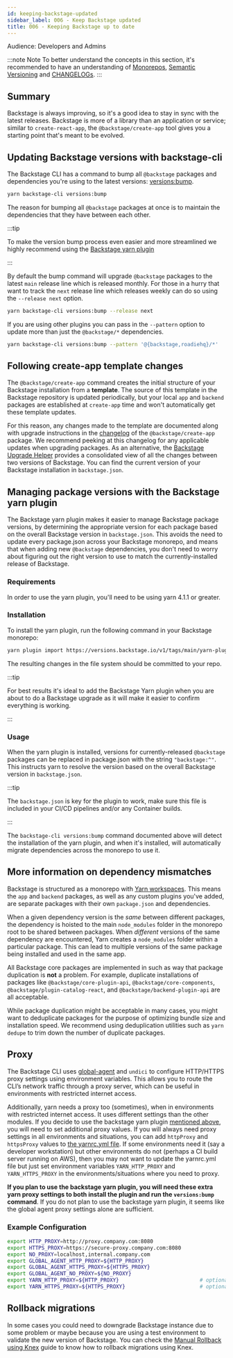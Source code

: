 ```yaml
---
id: keeping-backstage-updated
sidebar_label: 006 - Keep Backstage updated
title: 006 - Keeping Backstage up to date
---
```


Audience: Developers and Admins

:::note Note
To better understand the concepts in this section, it's recommended to have an understanding of [Monorepos](https://semaphoreci.com/blog/what-is-monorepo), [Semantic Versioning](https://semver.org) and [CHANGELOGs](https://keepachangelog.com).
:::

## Summary

Backstage is always improving, so it's a good idea to stay in sync with the
latest releases. Backstage is more of a library than an application or service;
similar to `create-react-app`, the `@backstage/create-app` tool gives you a
starting point that's meant to be evolved.

## Updating Backstage versions with backstage-cli

The Backstage CLI has a command to bump all `@backstage` packages and
dependencies you're using to the latest versions:
[versions:bump](https://backstage.io/docs/tooling/cli/03-commands#versionsbump).

```bash
yarn backstage-cli versions:bump
```

The reason for bumping all `@backstage` packages at once is to maintain the
dependencies that they have between each other.

<a name="plugin"></a>
:::tip

To make the version bump process even easier and more streamlined we highly recommend using the [Backstage yarn plugin](#managing-package-versions-with-the-backstage-yarn-plugin)

:::

By default the bump command will upgrade `@backstage` packages to the latest `main` release line which is released monthly. For those in a hurry that want to track the `next` release line which releases weekly can do so using the `--release next` option.

```bash
yarn backstage-cli versions:bump --release next
```

If you are using other plugins you can pass in the `--pattern` option to update
more than just the `@backstage/*` dependencies.

```bash
yarn backstage-cli versions:bump --pattern '@{backstage,roadiehq}/*'
```

## Following create-app template changes

The `@backstage/create-app` command creates the initial structure of your
Backstage installation from a **template**. The source of this template in the
Backstage repository is updated periodically, but your local `app` and `backend`
packages are established at `create-app` time and won't automatically get these
template updates.

For this reason, any changes made to the template are documented along with
upgrade instructions in the
[changelog](https://github.com/backstage/backstage/blob/master/packages/create-app/CHANGELOG.md)
of the `@backstage/create-app` package. We recommend peeking at this changelog
for any applicable updates when upgrading packages. As an alternative, the
[Backstage Upgrade Helper](https://backstage.github.io/upgrade-helper/) provides
a consolidated view of all the changes between two versions of Backstage. You
can find the current version of your Backstage installation in `backstage.json`.

## Managing package versions with the Backstage yarn plugin

The Backstage yarn plugin makes it easier to manage Backstage package versions,
by determining the appropriate version for each package based on the overall
Backstage version in `backstage.json`. This avoids the need to update every
package.json across your Backstage monorepo, and means that when adding new
`@backstage` dependencies, you don't need to worry about figuring out the right
version to use to match the currently-installed release of Backstage.

### Requirements

In order to use the yarn plugin, you'll need to be using yarn 4.1.1 or greater.

### Installation

To install the yarn plugin, run the following command in your Backstage
monorepo:

```bash
yarn plugin import https://versions.backstage.io/v1/tags/main/yarn-plugin
```

The resulting changes in the file system should be committed to your repo.

:::tip

For best results it's ideal to add the Backstage Yarn plugin when you are about to do a Backstage upgrade as it will make it easier to confirm everything is working.

:::

### Usage

When the yarn plugin is installed, versions for currently-released `@backstage`
packages can be replaced in package.json with the string `"backstage:^"`. This
instructs yarn to resolve the version based on the overall Backstage version in
`backstage.json`.

:::tip

The `backstage.json` is key for the plugin to work, make sure this file is included in your CI/CD pipelines and/or any Container builds.

:::

The `backstage-cli versions:bump` command documented above will detect the
installation of the yarn plugin, and when it's installed, will automatically
migrate dependencies across the monorepo to use it.

## More information on dependency mismatches

Backstage is structured as a monorepo with
[Yarn workspaces](https://classic.yarnpkg.com/en/docs/workspaces/). This means
the `app` and `backend` packages, as well as any custom plugins you've added,
are separate packages with their own `package.json` and dependencies.

When a given dependency version is the _same_ between different packages, the
dependency is hoisted to the main `node_modules` folder in the monorepo root to
be shared between packages. When _different_ versions of the same dependency are
encountered, Yarn creates a `node_modules` folder within a particular package.
This can lead to multiple versions of the same package being installed and used
in the same app.

All Backstage core packages are implemented in such as way that package
duplication is **not** a problem. For example, duplicate installations of
packages like `@backstage/core-plugin-api`, `@backstage/core-components`,
`@backstage/plugin-catalog-react`, and `@backstage/backend-plugin-api` are all
acceptable.

While package duplication might be acceptable in many cases, you might want to
deduplicate packages for the purpose of optimizing bundle size and installation
speed. We recommend using deduplication utilities such as `yarn dedupe` to trim
down the number of duplicate packages.

## Proxy

The Backstage CLI uses [global-agent](https://www.npmjs.com/package/global-agent) and `undici` to configure HTTP/HTTPS proxy settings using environment variables. This allows you to route the CLI’s network traffic through a proxy server, which can be useful in environments with restricted internet access.

Additionally, yarn needs a proxy too (sometimes), when in environments with restricted internet access. It uses different settings than the other modules. If you decide to use the backstage yarn plugin [mentioned above](#plugin), you will need to set additional proxy values.
If you will always need proxy settings in all environments and situations, you can add `httpProxy` and `httpsProxy` values to [the yarnrc.yml file](https://yarnpkg.com/configuration/yarnrc). If some environments need it (say a developer workstation) but other environments do not (perhaps a CI build server running on AWS), then you may not want to update the yarnrc.yml file but just set environment variables `YARN_HTTP_PROXY` and `YARN_HTTPS_PROXY` in the environments/situations where you need to proxy.

**If you plan to use the backstage yarn plugin, you will need these extra yarn proxy settings to both install the plugin and run the `versions:bump` command**. If you do not plan to use the backstage yarn plugin, it seems like the global agent proxy settings alone are sufficient.

### Example Configuration

```bash
export HTTP_PROXY=http://proxy.company.com:8080
export HTTPS_PROXY=https://secure-proxy.company.com:8080
export NO_PROXY=localhost,internal.company.com
export GLOBAL_AGENT_HTTP_PROXY=${HTTP_PROXY}
export GLOBAL_AGENT_HTTPS_PROXY=${HTTPS_PROXY}
export GLOBAL_AGENT_NO_PROXY=${NO_PROXY}
export YARN_HTTP_PROXY=${HTTP_PROXY}                          # optional
export YARN_HTTPS_PROXY=${HTTPS_PROXY}                        # optional
```

## Rollback migrations

In some cases you could need to downgrade Backstage instance due to some problem or maybe because you are using a test environment to validate the new version of Backstage. You can check the [Manual Rollback using Knex](../tutorials/manual-knex-rollback.md) guide to know how to rollback migrations using Knex.
